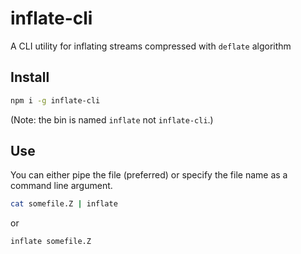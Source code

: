 # inflate-cli
A CLI utility for inflating streams compressed with `deflate` algorithm

## Install

```sh
npm i -g inflate-cli
```

(Note: the bin is named `inflate` not `inflate-cli`.)

## Use

You can either pipe the file (preferred) or specify the file name as a command line argument.

```sh
cat somefile.Z | inflate
```

or

```sh
inflate somefile.Z
```
